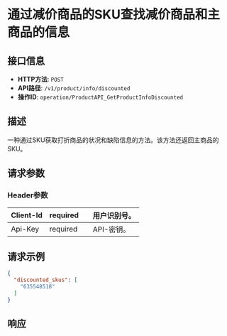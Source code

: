 # 通过减价商品的SKU查找减价商品和主商品的信息

## 接口信息

- **HTTP方法**: `POST`
- **API路径**: `/v1/product/info/discounted`
- **操作ID**: `operation/ProductAPI_GetProductInfoDiscounted`

## 描述

一种通过SKU获取打折商品的状况和缺陷信息的方法。该方法还返回主商品的SKU。

## 请求参数

### Header参数

| Client-Id | required |  | 用户识别号。 |
|---|---|---|---|
| Api-Key | required |  | API-密钥。 |

## 请求示例

```json
{
  "discounted_skus": [
    "635548518"
  ]
}
```

## 响应
